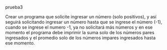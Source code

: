 prueba3

Crear un programa que solicite ingresar un número (solo positivos), y así seguirá solicitando ingresar un número hasta que se ingrese el número (-1), cuando se ingrese el numero -1, ya no solicitará más números y en ese momento el programa debe imprimir la suma solo de los números pares ingresados y el promedio solo de los números impares ingresados hasta ese momento.
